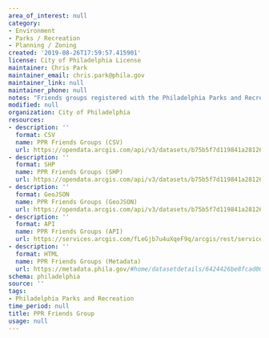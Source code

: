 ```yaml
---
area_of_interest: null
category:
- Environment
- Parks / Recreation
- Planning / Zoning
created: '2019-08-26T17:59:57.415901'
license: City of Philadelphia License
maintainer: Chris Park
maintainer_email: chris.park@phila.gov
maintainer_link: null
maintainer_phone: null
notes: "Friends groups registered with the Philadelphia Parks and Recreation Stewardship team."
modified: null
organization: City of Philadelphia
resources:
- description: ''
  format: CSV
  name: PPR Friends Groups (CSV)
  url: https://opendata.arcgis.com/api/v3/datasets/b75b5f7d119841a2812609162c4fac0e_0/downloads/data?format=csv&spatialRefId=4326&where=1%3D1
- description: ''
  format: SHP
  name: PPR Friends Groups (SHP)
  url: https://opendata.arcgis.com/api/v3/datasets/b75b5f7d119841a2812609162c4fac0e_0/downloads/data?format=shp&spatialRefId=4326&where=1%3D1
- description: ''
  format: GeoJSON
  name: PPR Friends Groups (GeoJSON)
  url: https://opendata.arcgis.com/api/v3/datasets/b75b5f7d119841a2812609162c4fac0e_0/downloads/data?format=geojson&spatialRefId=4326&where=1%3D1
- description: ''
  format: API
  name: PPR Friends Groups (API)
  url: https://services.arcgis.com/fLeGjb7u4uXqeF9q/arcgis/rest/services/PPR_Friends_Groups/FeatureServer/0/query?outFields=*&where=1%3D1
- description: ''
  format: HTML
  name: PPR Friends Groups (Metadata)
  url: https://metadata.phila.gov/#home/datasetdetails/6424426be8fcad00297d4b74/representationdetails/6424426ce8fcad00297d4b84/
schema: philadelphia
source: ''
tags:
- Philadelphia Parks and Recreation
time_period: null
title: PPR Friends Group
usage: null
---
```

